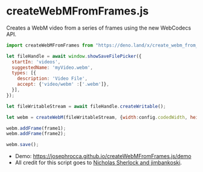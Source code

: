 # createWebMFromFrames.js
Creates a WebM video from a series of frames using the new WebCodecs API.

```js
import createWebMFromFrames from "https://deno.land/x/create_webm_from_frames@v0.0.1/mod.js";

let fileHandle = await window.showSaveFilePicker({
  startIn: 'videos',
  suggestedName: 'myVideo.webm',
  types: [{
    description: 'Video File',
    accept: {'video/webm' :['.webm']},
  }],
});

let fileWritableStream = await fileHandle.createWritable();

let webm = createWebM(fileWritableStream, {width:config.codedWidth, height:config.codedHeight, bitrate:10e6});

webm.addFrame(frame1);
webm.addFrame(frame2);

webm.save();
```

* Demo: https://josephrocca.github.io/createWebMFromFrames.js/demo
* All credit for this script goes to [Nicholas Sherlock and jimbankoski](https://w3c.github.io/webcodecs/samples/capture-to-file/webm-writer2.js).


